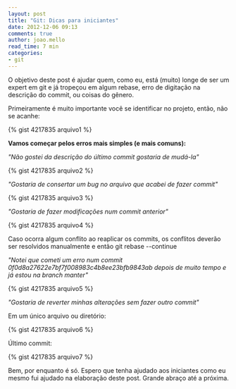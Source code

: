 ```yaml
---
layout: post
title: "Git: Dicas para iniciantes"
date: 2012-12-06 09:13
comments: true
author: joao.mello
read_time: 7 min
categories:
- git
---
```


O objetivo deste post é ajudar quem, como eu, está (muito) longe de ser um expert em git e já tropeçou em algum rebase, erro de digitação na descrição do commit, ou coisas do gênero.

<!-- more -->

Primeiramente é muito importante você se identificar no projeto, então, não se acanhe:

{% gist 4217835 arquivo1 %}

**Vamos começar pelos erros mais simples (e mais comuns):**

*"Não gostei da descrição do último commit gostaria de mudá-la"*

{% gist 4217835 arquivo2 %}

*"Gostaria de consertar um bug no arquivo que acabei de fazer commit"*

{% gist 4217835 arquivo3 %}

*"Gostaria de fazer modificações num commit anterior"*

{% gist 4217835 arquivo4 %}

Caso ocorra algum conflito ao reaplicar os commits, os conflitos deverão ser resolvidos manualmente e então  git rebase --continue

*"Notei que cometi um erro num commit 0f0d8a27622e7bf7f008983c4b8ee23bfb9843ab depois de muito tempo e já estou na branch manter"*

{% gist 4217835 arquivo5 %}

*"Gostaria de reverter minhas alterações sem fazer outro commit"*

Em um único arquivo ou diretório:

{% gist 4217835 arquivo6 %}

Último commit:

{% gist 4217835 arquivo7 %}

Bem, por enquanto é só. Espero que tenha ajudado aos iniciantes como eu mesmo fui ajudado na elaboração deste post. Grande abraço até a próxima.
